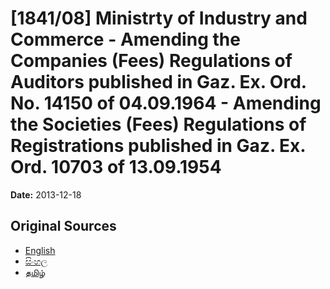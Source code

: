 # [1841/08] Ministrty of Industry and Commerce - Amending the Companies (Fees) Regulations of Auditors published in Gaz. Ex. Ord. No. 14150 of 04.09.1964 - Amending the Societies (Fees) Regulations of Registrations published in Gaz. Ex. Ord. 10703 of 13.09.1954

**Date:** 2013-12-18

## Original Sources

- [English](https://documents.gov.lk/view/extra-gazettes/2013/12/1841-08_E.pdf)
- [සිංහල](https://documents.gov.lk/view/extra-gazettes/2013/12/1841-08_S.pdf)
- [தமிழ்](https://documents.gov.lk/view/extra-gazettes/2013/12/1841-08_T.pdf)
